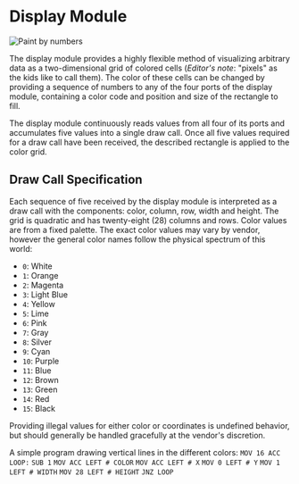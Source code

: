 # Display Module

![Paint by numbers](item:tis3d:display_module)

The display module provides a highly flexible method of visualizing arbitrary data as a two-dimensional grid of colored cells (*Editor's note*: "pixels" as the kids like to call them). The color of these cells can be changed by providing a sequence of numbers to any of the four ports of the display module, containing a color code and position and size of the rectangle to fill.

The display module continuously reads values from all four of its ports and accumulates five values into a single draw call. Once all five values required for a draw call have been received, the described rectangle is applied to the color grid.

## Draw Call Specification
Each sequence of five received by the display module is interpreted as a draw call with the components: color, column, row, width and height. The grid is quadratic and has twenty-eight (28) columns and rows. Color values are from a fixed palette. The exact color values may vary by vendor, however the general color names follow the physical spectrum of this world:
- `0`: White
- `1`: Orange
- `2`: Magenta
- `3`: Light Blue
- `4`: Yellow
- `5`: Lime
- `6`: Pink
- `7`: Gray
- `8`: Silver
- `9`: Cyan
- `10`: Purple
- `11`: Blue
- `12`: Brown
- `13`: Green
- `14`: Red
- `15`: Black

Providing illegal values for either color or coordinates is undefined behavior, but should generally be handled gracefully at the vendor's discretion.

A simple program drawing vertical lines in the different colors:
`MOV 16 ACC`
`LOOP:`
`SUB 1`
`MOV ACC LEFT # COLOR`
`MOV ACC LEFT # X`
`MOV 0 LEFT # Y`
`MOV 1 LEFT # WIDTH`
`MOV 28 LEFT # HEIGHT`
`JNZ LOOP`
